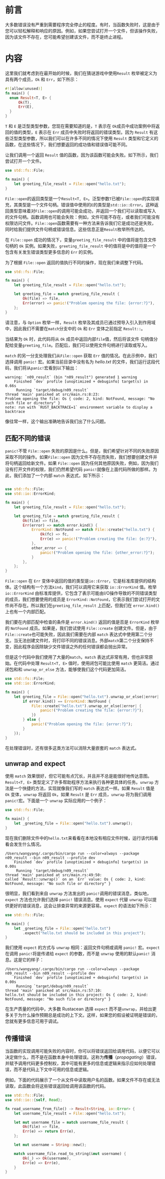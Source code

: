 # 前言

大多数错误没有严重到需要程序完全停止的程度。有时，当函数失败时，这是由于您可以轻松解释和响应的原因。例如，如果您尝试打开一个文件，但该操作失败，因为该文件不存在，您可能希望创建该文件，而不是终止进程。



# 内容

这里我们就考虑到在最开始的时候，我们在猜谜游戏中使用`Result` 枚举被定义为具有两个成员，`Ok` 和 `Err`，如下所示：

```rust
#![allow(unused)]
fn main() {
  enum Result<T, E> {
      Ok(T),
      Err(E),
  }
}
```

`T` 和 `E` 是泛型类型参数，您现在需要知道的是，`T` 表示在 `Ok`成员中成功案例中将返回的值的类型，`E` 表示在 `Err` 成员中失败时将返回的错误类型。因为 `Result` 有这些泛型类型参数，所以我们可以在许多不同的情况下使用 `Result` 类型和它定义的函数，在这些情况下，我们想要返回的成功值和错误值可能不同。

让我们调用一个返回 `Result` 值的函数，因为该函数可能会失败。如下所示，我们尝试打开一个文件。

```rust
use std::fs::File;

fn main() {
    let greeting_file_result = File::open("hello.txt");
}
```

`File::open`的返回类型是一个`Result<T, E>`。泛型参数`T`已被`File::open`的实现填充，其类型是一个文件句柄。错误值中使用的`E`的类型是`std::io::Error`。这种返回类型意味着对`File::open`的调用可能会成功，并返回一个我们可以读取或写入的文件句柄。函数调用也可能会失败：例如，文件可能不存在，或者我们可能没有权限访问文件。`File::open`函数需要有一种方法来告诉我们它是成功还是失败，同时给我们提供文件句柄或错误信息。这些信息正是`Result`枚举所传达的。

在 `File::open` 成功的情况下，变量`greeting_file_result` 中的值将是包含文件句柄的 `Ok` 实例。如果失败，`greeting_file_result` 中的值将是中的值将是一个包含有关发生错误类型更多信息的 `Err` 的实例。

为了根据 `File::open` 返回的值执行不同的操作，现在我们来调整下代码。

```rust
use std::fs::File;

fn main() {
    let greeting_file_result = File::open("hello.txt");

    let greeting_file = match greeting_file_result {
        Ok(file) => file,
        Err(error) => panic!("Problem opening the file: {error:?}"),
    };
}
```

请注意，与 `Option` 枚举一样，`Result` 枚举及其成员已通过预导入引入到作用域中，因此我们不需要在`match`分支中的 `Ok` 和 `Err` 变体之前指定 `Result::`。

当结果为 `Ok` 时，此代码将从 `Ok` 成员中返回内部`file`值，然后将该文件 句柄值分配给变量`greeting_file`。匹配后，我们可以使用文件句柄进行读取或写入。

`match` 的另一分支处理我们从`File::open` 获取 `Err` 值的情况。在此示例中，我们选择调用 `panic!` 宏。如果当前目录中没有名为 *hello.txt* 的文件，我们运行这段代码，我们将从`panic!`宏看到以下输出：

```shell
warning: `n09_result` (bin "n09_result") generated 1 warning
    Finished `dev` profile [unoptimized + debuginfo] target(s) in 0.66s
     Running `target/debug/n09_result`
thread 'main' panicked at src/main.rs:8:23:
Problem opening the file: Os { code: 2, kind: NotFound, message: "No such file or directory" }
note: run with `RUST_BACKTRACE=1` environment variable to display a backtrace

```

像往常一样，这个输出准确地告诉我们出了什么问题。



## 匹配不同的错误

 `panic!`不管 `File::open` 失败的原因是什么。但是，我们希望针对不同的失败原因采取不同的操作。如果`File::open` 因为文件不存在而失败，我们想要创建文件并将句柄返回给新文件。如果 `File::open` 因为任何其他原因失败，例如，因为我们没有打开文件的权限，我们仍然希望代码 `panic!`就像在上面代码所做的那样。为此，我们添加了一个内部 `match` 表达式，如下所示：

```rust

use std::fs::File;
use std::io::ErrorKind;

fn main() {
    let greeting_file_result = File::open("hello.txt");

    let greeting_file = match greeting_file_result {
        Ok(file) => file,
        Err(error) => match error.kind() {
            ErrorKind::NotFound => match File::create("hello.txt") {
                Ok(fc) => fc,
                Err(e) => panic!("Problem creating the file: {e:?}"),
            },
            other_error => {
                panic!("Problem opening the file: {other_error:?}");
            }
        },
    };
}
```

`File::open` 在 `Err` 变体中返回的值的类型是`io::Error`，它是标准库提供的结构体。这个结构有一个方法`kind`，我们可以调用它来获取 `io::ErrorKind` 值。枚举`io::ErrorKind` 由标准库提供，它包含了表示可能由I/O操作导致的不同错误类型的成员，我们想要使用的成员是 `ErrorKind::NotFound`，它表示我们尝试打开的文件尚不存在。所以我们在`greeting_file_result` 上匹配，但我们在 `error.kind()` 上也有一个内部匹配。

我们要在内部匹配中检查的条件是 `error.kind()` 返回的值是否是 `ErrorKind` 枚举的 `NotFound` 成员。如果是，我们尝试使用 `File::create` 创建文件。但是，由于 `File::create`也可能失败，因此我们需要在内部 `match` 表达式中使用第二个分支。当无法创建文件时，将打印不同的错误消息。外部`match`第二个分支保持不变，因此程序会因除缺少文件错误之外的任何错误都会抛出异常。

但是这个代码中我们使用了大量的`match`，`match` 表达式非常有用，但也非常原始。在代码中处理 `Result<T, E>` 值时，使用闭包可能比使用 `match` 更简洁。通过闭包和和 `unwrap_or_else` 方法，能够使我们这个代码更加简洁。

```rust
use std::fs::File;
use std::io::ErrorKind;

fn main() {
    let greeting_file = File::open("hello.txt").unwrap_or_else(|error| {
        if error.kind() == ErrorKind::NotFound {
            File::create("hello.txt").unwrap_or_else(|error| {
                panic!("Problem creating the file: {error:?}");
            })
        } else {
            panic!("Problem opening the file: {error:?}");
        }
    });
}
```

在处理错误时，还有很多这类方法可以消除大量嵌套的 `match` 表达式。

## unwrap and expect

使用 `match` 效果很好，但它可能有点冗长，并且并不总是能很好地传达意图。`Result<T, E>` 类型定义了许多帮助程序方法来执行各种更具体的任务。`unwrap` 方法是一个快捷的方法，实现就像我们写的 `match` 表达式一样。如果 `Result` 值是 `Ok` 变体，`unwrap` 将返回 `Ok`，如果 `Result` 是 `Err` 成员，`unwrap` 将为我们调用 `panic!`宏。下面是一个 `unwrap` 实际应用的一个例子：

```rust
use std::fs::File;

fn main() {
    let _greeting_file = File::open("hello.txt").unwrap();
}
```

现在我们删除文件中的`hello.txt`来看看在本地没有相应文件时候，运行该代码看看会发生什么情况。

```shell
/Users/wangyang/.cargo/bin/cargo run --color=always --package n09_result --bin n09_result --profile dev
    Finished `dev` profile [unoptimized + debuginfo] target(s) in 0.00s
     Running `target/debug/n09_result`
thread 'main' panicked at src/main.rs:49:50:
called `Result::unwrap()` on an `Err` value: Os { code: 2, kind: NotFound, message: "No such file or directory" }
```

很明显，我们看到来自 `unwrap` 方法发出的 `panic!`调用的错误消息，类似地，`expect` 方法也允许我们选择 `panic!` 错误消息。使用 `expect` 代替 `unwrap` 可以提供更好的错误消息，这会让排查异常的来源更容易。`expect` 的语法如下所示：

```rust
use std::fs::File;

fn main() {
    let _greeting_file = File::open("hello.txt")
        .expect("hello.txt should be included in this project");
}
```

我们使用 `expect` 的方式与 `unwrap` 相同：返回文件句柄或调用 `panic!` 宏。`expect` 在调用 `panic!`将是传递给 `expect` 的参数，而不是 `unwrap` 使用的默认`panic!` 消息。这是它的样子：

```shell
/Users/wangyang/.cargo/bin/cargo run --color=always --package n09_result --bin n09_result --profile dev
    Finished `dev` profile [unoptimized + debuginfo] target(s) in 0.00s
     Running `target/debug/n09_result`
thread 'main' panicked at src/main.rs:57:10:
hello.txt should be included in this project: Os { code: 2, kind: NotFound, message: "No such file or directory" }
```

在生产质量的代码中，大多数 Rustacean 选择 `expect` 而不是`unwrap`，并给出更多关于为什么操作预期总是成功的上下文。这样，如果您的假设被证明是错误的，您就有更多信息可用于调试。



## 传播错误

当函数的实现调用可能失败的内容时，你可以将错误返回给调用代码，以便它可以决定做什么，而不是在函数本身中处理错误。这称为**传播**（*propagating*）错误，并赋予调用代码更多控制权，其中可能有更多的信息或逻辑来指示应如何处理错误，而不是代码上下文中可用的信息或逻辑。

例如，下面的代码展示了一个从文件中读取用户名的函数。如果文件不存在或无法读取，此函数会将这些错误返回给调用该函数的代码。

```rust
use std::fs::File;
use std::io::{self, Read};

fn read_username_from_file() -> Result<String, io::Error> {
    let username_file_result = File::open("hello.txt");

    let mut username_file = match username_file_result {
        Ok(file) => file,
        Err(e) => return Err(e),
    };

    let mut username = String::new();

    match username_file.read_to_string(&mut username) {
        Ok(_) => Ok(username),
        Err(e) => Err(e),
    }
}
```

